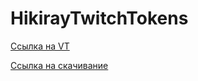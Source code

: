 # HikirayTwitchTokens

[Ссылка на VT](https://www.virustotal.com/gui/file/eba0cf42251d244af508f5c03ce2cd1dad1772d62f25be491996f21cab04a4ee?nocache=1)


[Ссылка на скачивание](https://github.com/Clackgot/HikirayTwitchTokens/releases/download/0.1/TwitchTokensFinder.exe)

